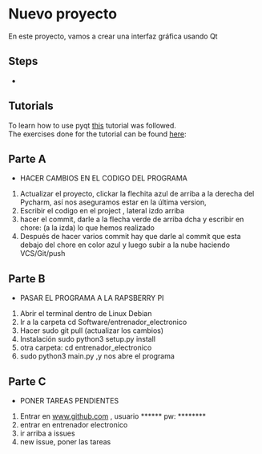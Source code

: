 # Nuevo proyecto
En este proyecto, vamos a crear una interfaz gráfica usando Qt
## Steps
  -
  
## Tutorials
To learn how to use pyqt [this](https://www.learnpyqt.com/courses/start/creating-your-first-window/) tutorial was followed.  
The exercises done for the tutorial can be found [here](/tutorials/1-basic_qt_tutorial):
## Parte A     
- HACER CAMBIOS EN EL CODIGO DEL PROGRAMA
1. Actualizar el proyecto, clickar la flechita azul de arriba a la derecha del Pycharm, así nos aseguramos estar en la última version, 
2. Escribir el codigo en el project , lateral izdo arriba
3. hacer el commit, darle a la flecha verde de arriba dcha y escribir en chore: (a la izda) lo que hemos realizado
4. Después de hacer varios commit hay que  darle al commit que esta debajo del chore en color azul y luego subir a la nube haciendo VCS/Git/push 
## Parte B  
- PASAR EL PROGRAMA A LA RAPSBERRY PI
1. Abrir el terminal dentro de Linux Debian
2. Ir a la carpeta cd Software/entrenador_electronico
3. Hacer sudo git pull (actualizar los cambios)
4. Instalación sudo python3 setup.py install
5. otra carpeta: cd entrenador_electronico
6. sudo python3 main.py ,y nos abre el programa

## Parte C 
- PONER TAREAS PENDIENTES
1. Entrar en www.github.com , usuario ****** pw: ********
2. entrar en entrenador electronico
3. ir arriba a issues
4. new issue, poner las tareas




